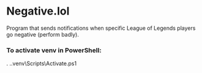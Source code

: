 # Negative.lol

Program that sends notifications when specific League of Legends players go negative (perform badly).


### To activate venv in PowerShell:
. .\.venv\Scripts\Activate.ps1
